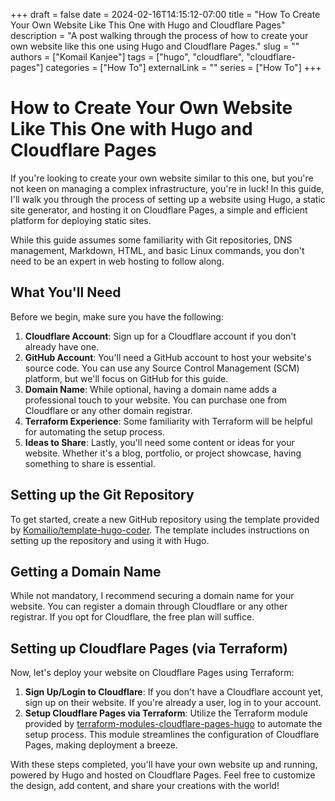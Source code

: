 +++ 
draft = false
date = 2024-02-16T14:15:12-07:00
title = "How To Create Your Own Website Like This One with Hugo and Cloudflare Pages"
description = "A post walking through the process of how to create your own website like this one using Hugo and Cloudflare Pages."
slug = ""
authors = ["Komail Kanjee"]
tags = ["hugo", "cloudflare", "cloudflare-pages"]
categories = ["How To"]
externalLink = ""
series = ["How To"]
+++

# How to Create Your Own Website Like This One with Hugo and Cloudflare Pages

If you're looking to create your own website similar to this one, but you're not keen on managing a complex infrastructure, you're in luck! In this guide, I'll walk you through the process of setting up a website using Hugo, a static site generator, and hosting it on Cloudflare Pages, a simple and efficient platform for deploying static sites.

While this guide assumes some familiarity with Git repositories, DNS management, Markdown, HTML, and basic Linux commands, you don't need to be an expert in web hosting to follow along.

## What You'll Need

Before we begin, make sure you have the following:

1. **Cloudflare Account**: Sign up for a Cloudflare account if you don't already have one.
2. **GitHub Account**: You'll need a GitHub account to host your website's source code. You can use any Source Control Management (SCM) platform, but we'll focus on GitHub for this guide.
3. **Domain Name**: While optional, having a domain name adds a professional touch to your website. You can purchase one from Cloudflare or any other domain registrar.
4. **Terraform Experience**: Some familiarity with Terraform will be helpful for automating the setup process.
5. **Ideas to Share**: Lastly, you'll need some content or ideas for your website. Whether it's a blog, portfolio, or project showcase, having something to share is essential.

## Setting up the Git Repository

To get started, create a new GitHub repository using the template provided by [Komailio/template-hugo-coder](https://github.com/Komailio/template-hugo-coder). The template includes instructions on setting up the repository and using it with Hugo.

## Getting a Domain Name

While not mandatory, I recommend securing a domain name for your website. You can register a domain through Cloudflare or any other registrar. If you opt for Cloudflare, the free plan will suffice.

## Setting up Cloudflare Pages (via Terraform)

Now, let's deploy your website on Cloudflare Pages using Terraform:

1. **Sign Up/Login to Cloudflare**: If you don't have a Cloudflare account yet, sign up on their website. If you're already a user, log in to your account.
2. **Setup Cloudflare Pages via Terraform**: Utilize the Terraform module provided by [terraform-modules-cloudflare-pages-hugo](https://github.com/Komailio/terraform-modules-cloudflare-pages-hugo) to automate the setup process. This module streamlines the configuration of Cloudflare Pages, making deployment a breeze.

With these steps completed, you'll have your own website up and running, powered by Hugo and hosted on Cloudflare Pages. Feel free to customize the design, add content, and share your creations with the world!
